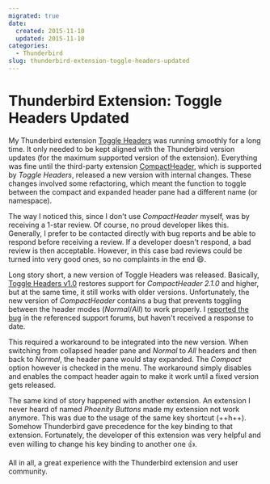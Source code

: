 ```yaml
---
migrated: true
date:
  created: 2015-11-10
  updated: 2015-11-10
categories:
  - Thunderbird
slug: thunderbird-extension-toggle-headers-updated
---
```

# Thunderbird Extension: Toggle Headers Updated

My Thunderbird extension [Toggle Headers](../2012/thunderbird-extension-toggle-headers.md) was running smoothly for a long time.
It only needed to be kept aligned with the Thunderbird version updates (for the maximum supported version of the extension).
Everything was fine until the third-party extension [CompactHeader](https://addons.thunderbird.net/thunderbird/addon/compactheader/?src=ss), which is supported by _Toggle Headers_, released a new version with internal changes.
These changes involved some refactoring, which meant the function to toggle between the compact and expanded header pane had a different name (or namespace).

The way I noticed this, since I don't use _CompactHeader_ myself, was by receiving a 1-star review.
Of course, no proud developer likes this.
Generally, I prefer to be contacted directly with bug reports and be able to respond before receiving a review.
If a developer doesn't respond, a bad review is then acceptable.
However, in this case bad reviews could be turned into very good ones, so no complaints in the end :smile:.

Long story short, a new version of Toggle Headers was released.
Basically, [Toggle Headers v1.0](https://addons.thunderbird.net/thunderbird/addon/toggle-headers/) restores support for _CompactHeader 2.1.0_ and higher, but at the same time, it still works with older versions.
Unfortunately, the new version of _CompactHeader_ contains a bug that prevents toggling between the header modes (_Normal_/_All_) to work properly.
I [reported the bug](https://forums.mozillazine.org/viewtopic.php?p=14375693#p14375693) in the referenced support forums, but haven't received a response to date.

This required a workaround to be integrated into the new version.
When switching from collapsed header pane and _Normal_ to _All_ headers and then back to _Normal_, the header pane would stay expanded.
The _Compact_ option however is checked in the menu.
The workaround simply disables and enables the compact header again to make it work until a fixed version gets released.

The same kind of story happened with another extension.
An extension I never heard of named _Phoenity Buttons_ made my extension not work anymore.
This was due to the usage of the same key shortcut (++h++).
Somehow Thunderbird gave precedence for the key binding to that extension.
Fortunately, the developer of this extension was very helpful and even willing to change his key binding to another one :thumbsup:.

All in all, a great experience with the Thunderbird extension and user community.
